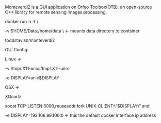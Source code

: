 Monteverdi2 is a GUI application on Orfeo Toolbox(OTB), an open-source C++ library for remote sensing images processing.


docker run -i -t \

-v $HOME/Data:/home/data \ <- mounts data directory to container

toddstavish/monteverdi2

GUI Config:

Linux ->

-v /tmp/.X11-unix:/tmp/.X11-unix

-e DISPLAY=unix$DISPLAY

OSX ->

XQuartz

socat TCP-LISTEN:6000,reuseaddr,fork UNIX-CLIENT:\“$DISPLAY\” and

-e DISPLAY=192.168.99.100:0 <- this the default docker interface ip address
